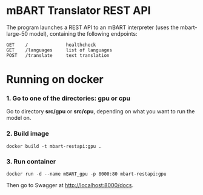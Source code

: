 # mBART Translator REST API

The program launches a REST API to an mBART interpreter (uses the mbart-large-50 model), containing the following endpoints:

```
GET    /              healthcheck
GET    /languages     list of languages
POST   /translate     text translation
```

# Running on docker
### 1. Go to one of the directories: gpu or cpu
Go to directory **src/gpu** or **src/cpu**, depending on what you want to run the model on.

### 2. Build image
```
docker build -t mbart-restapi:gpu .
```

### 3. Run container
```
docker run -d --name mBART_gpu -p 8000:80 mbart-restapi:gpu
```

Then go to Swagger at [http://localhost:8000/docs](http://localhost:8000/docs).
